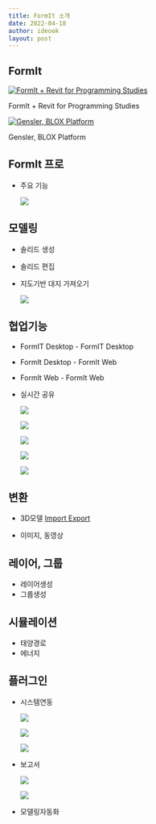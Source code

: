 ```yaml
---
title: FormIt 소개
date: 2022-04-18
author: ideook
layout: post
---
```


## FormIt

[![FormIt + Revit for Programming Studies](http://img.youtube.com/vi/VD2GE8B6vJE/0.jpg)](https://youtu.be/VD2GE8B6vJE) 

FormIt + Revit for Programming Studies

[![Gensler, BLOX Platform](http://img.youtube.com/vi/QRjIl4qlcO4/0.jpg)](https://youtu.be/QRjIl4qlcO4) 

Gensler, BLOX Platform


## FormIt 프로

- 주요 기능

  ![](images/2022-04-18-10-39-12.png)

## 모델링

- 솔리드 생성
- 솔리드 편집
- 지도기반 대지 가져오기

  ![](images/2022-04-18-10-43-18.png)

## 협업기능

- FormIT Desktop - FormIT Desktop
- FormIt Desktop - FormIt Web
- FormIt Web - FormIt Web
- 실시간 공유

  ![](images/2022-04-18-10-40-42.png)

  ![](images/2022-04-18-10-40-51.png)

  ![](images/2022-04-18-10-41-41.png)

  ![](images/2022-04-18-10-41-59.png)

  ![](images/2022-04-18-10-42-35.png)

## 변환

- 3D모델 [Import Export](https://haeahn-dukhyun.github.io/2022/04/Import-Export)

- 이미지, 동영상

## 레이어, 그룹

- 레이어생성
- 그룹생성

## 시뮬레이션

- 태양경로
- 에너지

## 플러그인

- 시스템연동

  ![](images/2022-04-18-10-37-48.png)

  ![](images/2022-04-18-10-36-39.png)

  ![](images/2022-04-18-10-36-46.png)

- 보고서

  ![](images/2022-04-18-10-34-58.png)

  ![](images/2022-04-18-10-37-13.png)

- 모델링자동화

